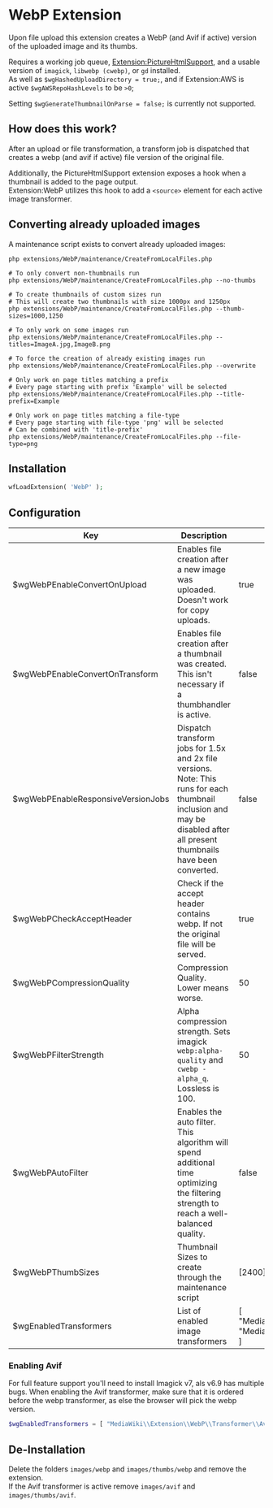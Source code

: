 # WebP Extension
Upon file upload this extension creates a WebP (and Avif if active) version of the uploaded image and its thumbs.

Requires a working job queue, [Extension:PictureHtmlSupport](https://github.com/StarCitizenWiki/mediawiki-extensions-PictureHtmlSupport), and a usable version of `imagick`, `libwebp (cwebp)`, or `gd` installed.  
As well as `$wgHashedUploadDirectory = true;`, and if Extension:AWS is active `$wgAWSRepoHashLevels` to be `>0`;

Setting `$wgGenerateThumbnailOnParse = false;` is currently not supported.

## How does this work?
After an upload or file transformation, a transform job is dispatched that creates a webp (and avif if active) file version of the original file.  

Additionally, the PictureHtmlSupport extension exposes a hook when a thumbnail is added to the page output.  
Extension:WebP utilizes this hook to add a `<source>` element for each active image transformer.

## Converting already uploaded images
A maintenance script exists to convert already uploaded images:
```shell
php extensions/WebP/maintenance/CreateFromLocalFiles.php

# To only convert non-thumbnails run
php extensions/WebP/maintenance/CreateFromLocalFiles.php --no-thumbs

# To create thumbnails of custom sizes run
# This will create two thumbnails with size 1000px and 1250px
php extensions/WebP/maintenance/CreateFromLocalFiles.php --thumb-sizes=1000,1250

# To only work on some images run
php extensions/WebP/maintenance/CreateFromLocalFiles.php --titles=ImageA.jpg,ImageB.png

# To force the creation of already existing images run
php extensions/WebP/maintenance/CreateFromLocalFiles.php --overwrite

# Only work on page titles matching a prefix
# Every page starting with prefix 'Example' will be selected
php extensions/WebP/maintenance/CreateFromLocalFiles.php --title-prefix=Example

# Only work on page titles matching a file-type
# Every page starting with file-type 'png' will be selected
# Can be combined with 'title-prefix'
php extensions/WebP/maintenance/CreateFromLocalFiles.php --file-type=png
```

## Installation

```php
wfLoadExtension( 'WebP' );
```


## Configuration
| Key                                | Description                                                                                                                                                               | Example                                                                                                                    | Default                     |
|------------------------------------|---------------------------------------------------------------------------------------------------------------------------------------------------------------------------|----------------------------------------------------------------------------------------------------------------------------|-----------------------------|
| $wgWebPEnableConvertOnUpload       | Enables file creation after a new image was uploaded. Doesn't work for copy uploads.                                                                                      | true                                                                                                                       | true                        |
| $wgWebPEnableConvertOnTransform    | Enables file creation after a thumbnail was created. This isn't necessary if a thumbhandler is active.                                                                    | false                                                                                                                      | true                        |
| $wgWebPEnableResponsiveVersionJobs | Dispatch transform jobs for 1.5x and 2x file versions. Note: This runs for each thumbnail inclusion and may be disabled after all present thumbnails have been converted. | false                                                                                                                      | true                        |
| $wgWebPCheckAcceptHeader           | Check if the accept header contains webp. If not the original file will be served.                                                                                        | true                                                                                                                       | false                       |
| $wgWebPCompressionQuality          | Compression Quality. Lower means worse.                                                                                                                                   | 50                                                                                                                         | 75                          |
| $wgWebPFilterStrength              | Alpha compression strength. Sets imagick `webp:alpha-quality` and `cwebp -alpha_q`. Lossless is 100.                                                                      | 50                                                                                                                         | 80                          |
| $wgWebPAutoFilter                  | Enables the auto filter.  This algorithm will spend additional time optimizing the filtering strength to reach a well-balanced quality.                                   | false                                                                                                                      | true                        |
| $wgWebPThumbSizes                  | Thumbnail Sizes to create through the maintenance script                                                                                                                  | [2400]                                                                                                                     | [120, 320, 800, 1200, 1600] |
| $wgEnabledTransformers             | List of enabled image transformers                                                                                                                                        | [ "MediaWiki\\Extension\\WebP\\Transformer\\AvifTransformer", "MediaWiki\\Extension\\WebP\\Transformer\\WebPTransformer" ] | WebP Transformer            |

### Enabling Avif
For full feature support you'll need to install Imagick v7, als v6.9 has multiple bugs.
When enabling the Avif transformer, make sure that it is ordered before the webp transformer, as else the browser will pick the webp version.

```php
$wgEnabledTransformers = [ "MediaWiki\\Extension\\WebP\\Transformer\\AvifTransformer", "MediaWiki\\Extension\\WebP\\Transformer\\WebPTransformer" ];
```

## De-Installation
Delete the folders `images/webp` and `images/thumbs/webp` and remove the extension.  
If the Avif transformer is active remove `images/avif` and `images/thumbs/avif`.
